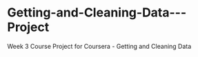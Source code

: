 # Getting-and-Cleaning-Data---Project
Week 3 Course Project for Coursera - Getting and Cleaning Data
